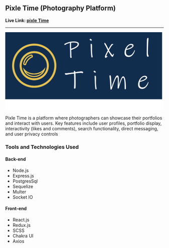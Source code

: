 ## **Pixle Time (Photography Platform)**

**Live Link: [pixle Time](https://main--voluble-maamoul-2711f4.netlify.app/)** 

---
<p align="center" style="display: inline; margin: 0;">
<img alt='pixletime' src='./PNG yellow.png'/>
</p>


Pixle Time is a platform where photographers can showcase their portfolios and interact with users. Key features include user profiles, portfolio display, interactivity (likes and comments), search functionality, direct messaging, and user privacy controls


### Tools and Technologies Used

#### Back-end
- Node.js
- Express.js
- PostgresSql 
- Sequelize
- Multer
- Socket IO

#### Front-end
- React.js
- Redux.js 
- SCSS 
- Chakra UI
- Axios 


<!--

**Here are some ideas to get you started:**

🙋‍♀️ A short introduction - what is your organization all about?
🌈 Contribution guidelines - how can the community get involved?
👩‍💻 Useful resources - where can the community find your docs? Is there anything else the community should know?
🍿 Fun facts - what does your team eat for breakfast?
🧙 Remember, you can do mighty things with the power of [Markdown](https://docs.github.com/github/writing-on-github/getting-started-with-writing-and-formatting-on-github/basic-writing-and-formatting-syntax)
-->
